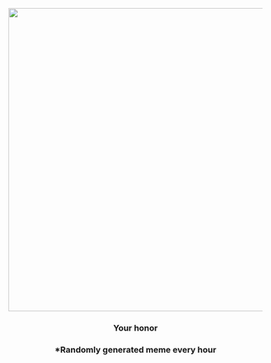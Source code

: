 <p align="center">
        <img src="https://i.redd.it/n0ebs118l1k91.gif" width="600" height="600">
        </p>
        <h3 align="center">Your honor</h3>
        <h3 align="center">*Randomly generated meme every hour</h3>
    